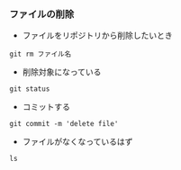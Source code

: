 ### ファイルの削除
- ファイルをリポジトリから削除したいとき
```console
git rm ファイル名
```
- 削除対象になっている
```console
git status
```
- コミットする
```console
git commit -m 'delete file'
```
- ファイルがなくなっているはず
```console
ls
```

